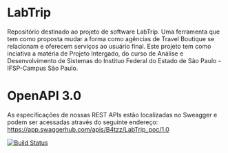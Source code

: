 # LabTrip
Repositório destinado ao projeto de software LabTrip. Uma ferramenta que tem como proposta mudar a forma como agências de Travel Boutique se relacionam e oferecem serviços ao usuário final. Este projeto tem como inciativa a matéria de Projeto Intergado, do curso de Análise e Desenvolvimento de Sistemas do Instituo Federal do Estado de São Paulo - IFSP-Campus São Paulo.

# OpenAPI 3.0

As especificações de nossas REST APIs estão localizadas no Sweagger e podem ser acessadas através do seguinte endereço:
<a>https://app.swaggerhub.com/apis/B4tzz/LabTrip_poc/1.0<a/>


[![Build Status](https://secure.travis-ci.org/travis-ci/travis-ci-node.js-example.png?branch=master)](http://travis-ci.org/travis-ci/travis-ci-node.js-example)
